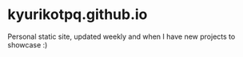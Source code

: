 # kyurikotpq.github.io
Personal static site, updated weekly and when I have new projects to showcase :)
